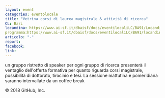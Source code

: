 ```yaml
---
layout: event
categories: eventolocale
title: "Vetrina corsi di laurea magistrale & attività di ricerca"
CL: Bari
locandina: https://www.ai-sf.it/dbaisf/docs/eventilocaliLC/BA91/Locandina_Vetrina_4_Giugno.png 
programma:https://www.ai-sf.it/dbaisf/docs/eventilocaliLC/BA91/locandinavetrina.jpg 
articolo: "-"
report:
facebook: 
link: 
---
```

un gruppo ristretto di speaker per ogni gruppo di ricerca presenterà  il ventaglio dell'offerta formativa per quanto riguarda corsi magistrale, possibilità di dottorato, tirocinio e tesi. La sessione mattutina e pomeridiana saranno intervallate da un coffee break

© 2018 GitHub, Inc.
